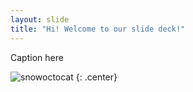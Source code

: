 ```yaml
---
layout: slide
title: "Hi! Welcome to our slide deck!"
---
```


Caption here

![snowoctocat](https://octodex.github.com/images/snowoctocat.png)
{: .center}
